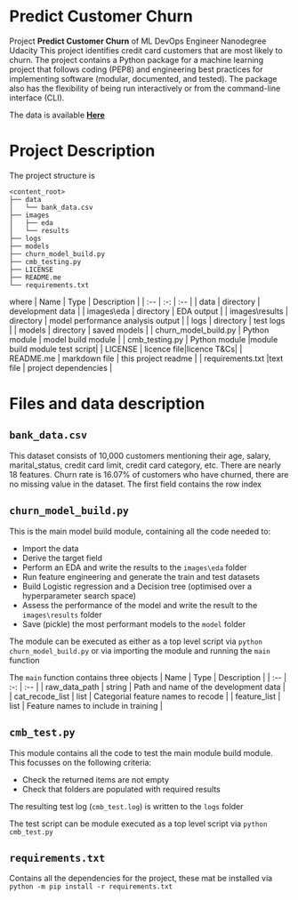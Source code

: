 # Predict Customer Churn
Project **Predict Customer Churn** of ML DevOps Engineer Nanodegree Udacity
This project identifies credit card customers that are most likely to churn. The project contains a Python package for a machine learning project that follows coding (PEP8) and engineering best practices for implementing software (modular, documented, and tested). The package also has the flexibility of being run interactively or from the command-line interface (CLI).

The data is available [**Here**](https://www.kaggle.com/sakshigoyal7/credit-card-customers/code)



# Project Description
The project structure is 
```
<content_root>
├── data
│   └── bank_data.csv
├── images
│	├── eda
│   └── results
├── logs
├── models
├── churn_model_build.py
├── cmb_testing.py
├── LICENSE
├── README.me
└── requirements.txt
```

where
| Name | Type | Description |
| :-- | :-: | :-- |
| data | directory | development data |
| images\eda | directory | EDA output |
| images\results | directory | model performance analysis output |
| logs | directory | test logs |
| models | directory | saved models |
| churn_model_build.py | Python module | model build module |
| cmb_testing.py | Python module |module build module test script|
| LICENSE | licence file|licence T&Cs|
| README.me | markdown file | this project readme |
| requirements.txt |text file | project dependencies |



# Files and data description



## `bank_data.csv`
This dataset consists of 10,000 customers mentioning their age, salary, marital_status, credit card limit, credit card category, etc. There are nearly 18 features.
Churn rate is 16.07% of customers who have churned, there are no missing value in the dataset.
The first field contains the row index



## `churn_model_build.py`
This is the main model build module, containing all the code needed to:
* Import the data
* Derive the target field
* Perform an EDA and write the results to the `images\eda` folder
* Run feature engineering and generate the train and test datasets
* Build Logistic regression and a Decision tree (optimised over a hyperparameter search space) 
* Assess the performance of the model and write the result to the `images\results` folder
* Save (pickle) the most performant models to the `model` folder



The module can be executed as either as a top level script via
`python churn_model_build.py`
or via importing the module and running the `main` function


The `main` function contains three objects
| Name | Type | Description |
| :-- | :-: | :-- |
| raw_data_path | string | Path and name of the development data |
| cat_recode_list | list | Categorial feature names to recode |
| feature_list | list | Feature names to include in training |



## `cmb_test.py`
This module contains all the code to test the main module build module. This focusses on the following criteria:
* Check the returned  items are not empty
* Check that folders are populated with required results 

The resulting test log (`cmb_test.log`)  is written to the `logs` folder

The test script can be module executed as a top level script via
`python cmb_test.py`



## `requirements.txt`
Contains all the dependencies for the project, these mat be installed via  
`python -m pip install -r requirements.txt`

